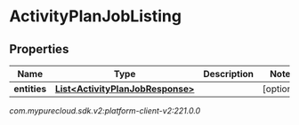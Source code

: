 # ActivityPlanJobListing


## Properties

| Name | Type | Description | Notes |
| ------------ | ------------- | ------------- | ------------- |
| **entities** | [**List&lt;ActivityPlanJobResponse&gt;**](ActivityPlanJobResponse) |  |  [optional] |




_com.mypurecloud.sdk.v2:platform-client-v2:221.0.0_
